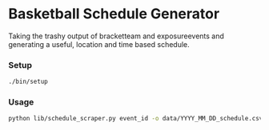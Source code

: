 # Basketball Schedule Generator

Taking the trashy output of bracketteam and exposureevents and generating a
useful, location and time based schedule.

### Setup

```sh
./bin/setup
```

### Usage

```sh
python lib/schedule_scraper.py event_id -o data/YYYY_MM_DD_schedule.csv
```
